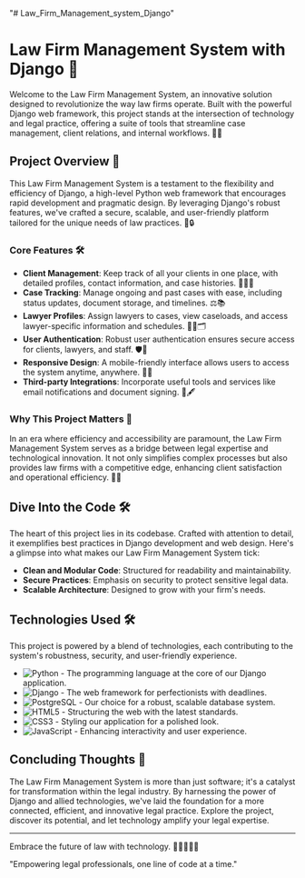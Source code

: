 "# Law_Firm_Management_system_Django" 
# Law Firm Management System with Django 🚖

Welcome to the Law Firm Management System, an innovative solution designed to revolutionize the way law firms operate. Built with the powerful Django web framework, this project stands at the intersection of technology and legal practice, offering a suite of tools that streamline case management, client relations, and internal workflows. 🌟✨

## Project Overview 📘

This Law Firm Management System is a testament to the flexibility and efficiency of Django, a high-level Python web framework that encourages rapid development and pragmatic design. By leveraging Django's robust features, we've crafted a secure, scalable, and user-friendly platform tailored for the unique needs of law practices. 🚀🔒

### Core Features 🛠️

- **Client Management**: Keep track of all your clients in one place, with detailed profiles, contact information, and case histories. 🧑‍💼📇
- **Case Tracking**: Manage ongoing and past cases with ease, including status updates, document storage, and timelines. ⚖️📚
- **Lawyer Profiles**: Assign lawyers to cases, view caseloads, and access lawyer-specific information and schedules. 👩‍⚖️🗂️
- **User Authentication**: Robust user authentication ensures secure access for clients, lawyers, and staff. 🛡️🔑
- **Responsive Design**: A mobile-friendly interface allows users to access the system anytime, anywhere. 📱💼
- **Third-party Integrations**: Incorporate useful tools and services like email notifications and document signing. 📧🖋️

### Why This Project Matters 🌈

In an era where efficiency and accessibility are paramount, the Law Firm Management System serves as a bridge between legal expertise and technological innovation. It not only simplifies complex processes but also provides law firms with a competitive edge, enhancing client satisfaction and operational efficiency. 🚀💡

## Dive Into the Code 🛠️

The heart of this project lies in its codebase. Crafted with attention to detail, it exemplifies best practices in Django development and web design. Here's a glimpse into what makes our Law Firm Management System tick:

- **Clean and Modular Code**: Structured for readability and maintainability.
- **Secure Practices**: Emphasis on security to protect sensitive legal data.
- **Scalable Architecture**: Designed to grow with your firm's needs.

## Technologies Used 🛠️

This project is powered by a blend of technologies, each contributing to the system's robustness, security, and user-friendly experience.

- ![Python](https://img.shields.io/badge/Python-3776AB?style=for-the-badge&logo=python&logoColor=white) - The programming language at the core of our Django application.
- ![Django](https://img.shields.io/badge/Django-092E20?style=for-the-badge&logo=django&logoColor=green) - The web framework for perfectionists with deadlines.
- ![PostgreSQL](https://img.shields.io/badge/PostgreSQL-316192?style=for-the-badge&logo=postgresql&logoColor=white) - Our choice for a robust, scalable database system.
- ![HTML5](https://img.shields.io/badge/HTML5-E34F26?style=for-the-badge&logo=html5&logoColor=white) - Structuring the web with the latest standards.
- ![CSS3](https://img.shields.io/badge/CSS3-1572B6?style=for-the-badge&logo=css3&logoColor=white) - Styling our application for a polished look.
- ![JavaScript](https://img.shields.io/badge/JavaScript-F7DF1E?style=for-the-badge&logo=javascript&logoColor=black) - Enhancing interactivity and user experience.

## Concluding Thoughts 💭

The Law Firm Management System is more than just software; it's a catalyst for transformation within the legal industry. By harnessing the power of Django and allied technologies, we've laid the foundation for a more connected, efficient, and innovative legal practice. Explore the project, discover its potential, and let technology amplify your legal expertise.

---

Embrace the future of law with technology. 🌟👩‍💼👨‍💼

"Empowering legal professionals, one line of code at a time."

